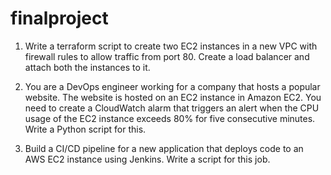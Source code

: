 # finalproject
1. Write a terraform script to create two EC2 instances in a new VPC with firewall rules to allow traffic from port 80. Create a load balancer and attach both the instances to it. 

2. You are a DevOps engineer working for a company that hosts a popular website. The website is hosted on an EC2 instance in Amazon EC2. You need to create a CloudWatch alarm that triggers an alert when the CPU usage of the EC2 instance exceeds 80% for five consecutive minutes. Write a Python script for this. 

3. Build a CI/CD pipeline for a new application that deploys code to an AWS EC2 instance using Jenkins. Write a script for this job. 
